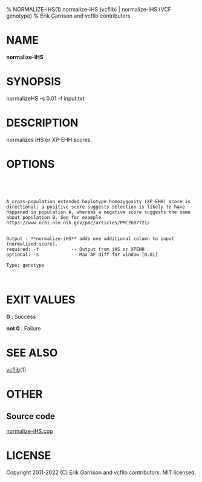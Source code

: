 % NORMALIZE-IHS(1) normalize-iHS (vcflib) | normalize-iHS (VCF genotype)
% Erik Garrison and vcflib contributors

# NAME

**normalize-iHS**

# SYNOPSIS

normalizeHS -s 0.01 -f input.txt

# DESCRIPTION

normalizes iHS or XP-EHH scores.



# OPTIONS

```




A cross-population extended haplotype homozygosity (XP-EHH) score is
directional: a positive score suggests selection is likely to have
happened in population A, whereas a negative score suggests the same
about population B. See for example
https://www.ncbi.nlm.nih.gov/pmc/articles/PMC2687721/


Output : **normalize-iHS** adds one additional column to input (normalized score).
required: -f            -- Output from iHS or XPEHH 
optional: -s            -- Max AF diff for window [0.01]

Type: genotype



```





# EXIT VALUES

**0**
: Success

**not 0**
: Failure

# SEE ALSO



[vcflib](./vcflib.md)(1)



# OTHER

## Source code

[normalize-iHS.cpp](https://github.com/vcflib/vcflib/blob/master/src/normalize-iHS.cpp)

# LICENSE

Copyright 2011-2022 (C) Erik Garrison and vcflib contributors. MIT licensed.

<!--
  Created with ./scripts/bin2md.rb scripts/bin2md-template.erb
-->
